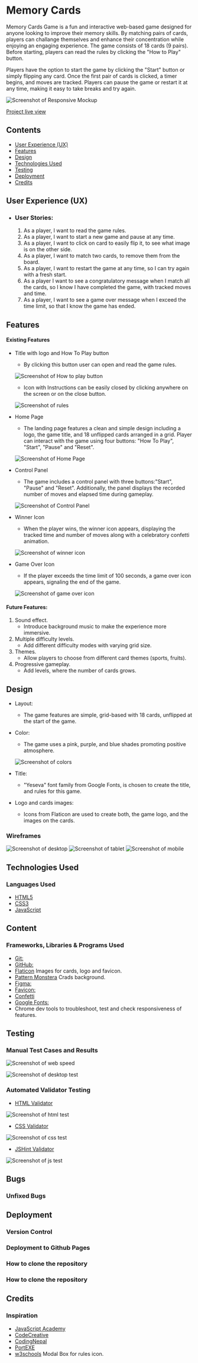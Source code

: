 # Memory Cards 

Memory Cards Game is a fun and interactive web-based game designed for anyone looking to improve their memory skills. By matching pairs of cards, players can challange themselves and enhance their concentration while enjoying an engaging experience. 
The game consists of 18 cards (9 pairs). Before starting, players can read the rules by clicking the "How to Play" button.

Players have the option to start the game by clicking the "Start" button or simply flipping any card. Once the first pair of cards is clicked, a timer begins, and moves are tracked. Players can pause the game or restart it at any time, making it easy to take breaks and try again.

![Screenshot of Responsive Mockup](/assets/images/readMe/websiteMockup.png)

[Project live view]()



## Contents
* [User Experience (UX)](#user-experience-ux) 
* [Features](#features)
* [Design](#design)
* [Technologies Used](#technologies-used)
* [Testing](#testing)
* [Deployment](#deployment)
* [Credits](#credits)

## User Experience (UX)

-   ### User Stories:
      1. As a player, I want to read the game rules.
      2. As a player, I want to start a new game and pause at any time.
      3. As a player, I want to click on card to easily flip it, to see what image is on the other side.
      4. As a player, I want to match two cards, to remove them from the board.
      5. As a player, I want to restart the game at any time, so I can try again with a fresh start.
      6. As a player I want to see a congratulatory message when I match all the cards, so I know I have completed the game, with tracked moves and time.
      7. As a player, I want to see a game over message when I exceed the time limit, so that I know the game has ended.

      
## Features

#### Existing Features

* Title with logo and How To Play button
  - By clicking this button user can open and read the game rules.

  ![Screenshot of How to play button](/assets/images/readMe/howToPlay.png)

  - Icon with Instructions can be easily closed by clicking anywhere on the screen or on the close button.

  ![Screenshot of rules](/assets/images/readMe/rules.png)

* Home Page
  - The landing page features a clean and simple design including a logo, the game title, and 18 unflipped cards arranged in a grid.
  Player can interact with the game using four buttons: "How To Play", "Start", "Pause" and "Reset". 

  ![Screenshot of Home Page](/assets/images/readMe/homePage.png)

* Control Panel
  - The game includes a control panel with three buttons:"Start", "Pause" and "Reset". Additionally, the panel displays the recorded number of moves and elapsed time during gameplay.

  ![Screenshot of Control Panel](/assets/images/readMe/controlPanel.png)

* Winner Icon
  - When the player wins, the winner icon appears, displaying the tracked time and number of moves along with a celebratory confetti animation.

  ![Screenshot of winner icon](/assets/images/readMe/winnerIcon.png)

* Game Over Icon
  - If the player exceeds the time limit of 100 seconds, a game over icon appears, signaling the end of the game.

  ![Screenshot of game over icon](/assets/images/readMe/gameOver.png)


#### Future Features:
  1. Sound effect.
     - Introduce background music to make the experience more immersive.
  2. Multiple difficulty levels.
     - Add different difficulty modes with varying grid size.
  3. Themes.
     - Allow players to choose from different card themes (sports, fruits).
  4. Progressive gameplay.
     - Add levels, where the number of cards grows.



## Design

* Layout:
  - The game features are simple, grid-based with 18 cards, unflipped at the start of the game.
* Color:
  - The game uses a pink, purple, and blue shades promoting positive atmosphere.

  ![Screenshot of colors](/assets/images/readMe/colors.png)

* Title:
  - "Yeseva" font family from Google Fonts, is chosen to create the title, and rules for this game. 

* Logo and cards images:  
  - Icons from Flaticon are used to create both, the game logo, and the images on the cards.

### Wireframes

![Screenshot of desktop](/assets/images/readMe/desktopWireframe.png)
![Screenshot of tablet](/assets/images/readMe/tabletWireframe.png)
![Screenshot of mobile](/assets/images/readMe/mobileWireframe.png)


## Technologies Used

### Languages Used

-   [HTML5](https://en.wikipedia.org/wiki/HTML5)
-   [CSS3](https://en.wikipedia.org/wiki/Cascading_Style_Sheets)
-   [JavaScript](https://en.wikipedia.org/wiki/JavaScript)


## Content
### Frameworks, Libraries & Programs Used



-   [Git:](https://git-scm.com/)
-   [GitHub:](https://github.com/)
-   [Flaticon](https://www.flaticon.com/) Images for cards, logo and favicon.
-   [Pattern Monstera](https://pattern.monster/zebra) Crads background. 
-   [Figma:](https://www.figma.com/) 
-   [Favicon:](https://favicon.io/favicon-converter/)
-   [Confetti](https://www.cssscript.com/confetti-falling-animation/)
-   [Google Fonts:](https://fonts.google.com/)
-   Chrome dev tools to troubleshoot, test and check responsiveness of features.
    
## Testing

### Manual Test Cases and Results

![Screenshot of web speed](/assets/images/readMe/webMobileTest.png)

![Screenshot of desktop test](/assets/images/readMe/desktopTest.png)

 ### Automated Validator Testing

- [HTML Validator](https://validator.w3.org/)

![Screenshot of html test](/assets/images/readMe/htmlTest.png)

- [CSS Validator](https://jigsaw.w3.org/css-validator/)

![Screenshot of css test](/assets/images/readMe/cssTest.png)

- [JSHint Validator](https://jshint.com/)

![Screenshot of js test](/assets/images/readMe/jsTest.png)

## Bugs
### Unfixed Bugs

## Deployment

### Version Control
### Deployment to Github Pages
### How to clone the repository
### How to clone the repository


## Credits

### Inspiration
- [JavaScript Academy](https://www.youtube.com/watch?v=xWdkt6KSirw)
- [CodeCreative](https://www.youtube.com/watch?v=mohIQB_70Xk)
- [CodingNepal](https://www.youtube.com/watch?v=DABkhfsBAWw)
- [PortEXE](https://www.youtube.com/watch?v=3uuQ3g92oPQ&t=0s)
- [w3schools](https://www.w3schools.com/howto/howto_css_modals.asp) Modal Box for rules icon.





